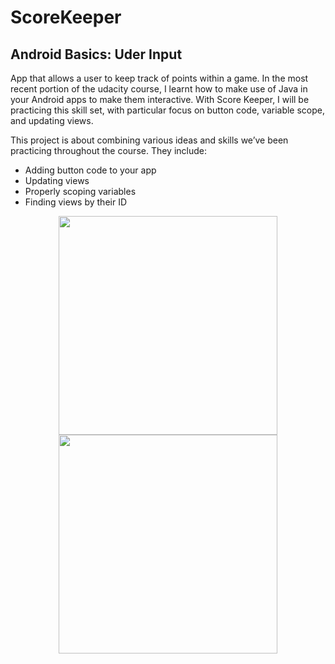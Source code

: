 # ScoreKeeper

## Android Basics: Uder Input
App that allows a user to keep track of points within a game. In the most recent portion of the udacity course, I learnt how to 
make use of Java in your Android apps to make them interactive. With Score Keeper, I will be practicing this skill set, with particular 
focus on button code, variable scope, and updating views.

This project is about combining various ideas and skills we’ve been practicing throughout the course. They include:

- Adding button code to your app
- Updating views
- Properly scoping variables
- Finding views by their ID

<p align="center">
  <img src="https://c1.staticflickr.com/5/4530/38426916141_98cfa77f65_b.jpg" width="350"/>
  <img src="https://c1.staticflickr.com/5/4582/26650577639_6bd664a186_b.jpg" width="350"/>
</p>
